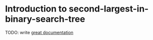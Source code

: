 # Introduction to second-largest-in-binary-search-tree

TODO: write [great documentation](http://jacobian.org/writing/what-to-write/)
